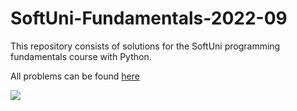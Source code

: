 # SoftUni-Fundamentals-2022-09
 This repository consists of solutions for the SoftUni programming fundamentals course with Python.
 <p>
 All problems can be found <a  <a href="https://softuni.bg/" target="_blank">here</a>
 </p>
 <a href="https://softuni.bg/" target="_blank"><img src="https://codeweek-s3.s3.amazonaws.com/event_picture/SoftUni-Logo-Flat.png"></a>
